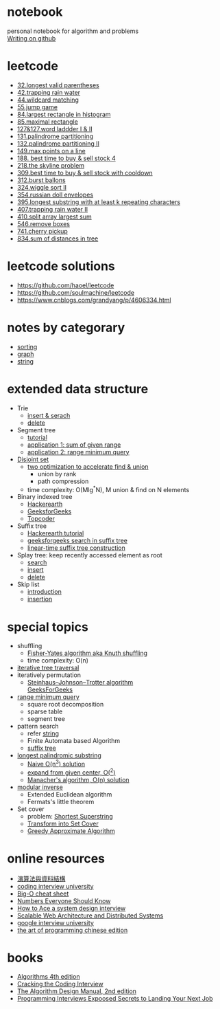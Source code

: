 # notebook
personal notebook for algorithm and problems  
[Writing on github](https://help.github.com/categories/writing-on-github/)

# leetcode
- [32.longest valid parentheses](leetcode/leetcode-longest-valid-parentheses.md)
- [42.trapping rain water](leetcode/leetcode-trapping-rain-water.md)
- [44.wildcard matching](leetcode/leetcode-wildcard-matching.md)
- [55.jump game](leetcode/leetcode-jump-game.md)
- [84.largest rectangle in histogram](leetcode/leetcode-largest-rectangle-in-histogram.md)
- [85.maximal rectangle](leetcode/leetcode-maximal-rectangle.md)
- [127&127.word laddder I & II](leetcode/leetcode-word-ladder.md)
- [131.palindrome partitioning](leetcode/leetcode-palindrome-partitioning.md)
- [132.palindrome partitioning II](leetcode/leetcode-palindrome-partitioning-ii.md)
- [149.max points on a line](leetcode/leetcode-max-points-on-a-line.md)
- [188. best time to buy & sell stock 4](leetcode/leetcode-best-time-to-buy-and-sell-stock-with-bounded-transactions.md)
- [218.the skyline problem](leetcode/leetcode-the-skyline-problem.md)
- [309.best time to buy & sell stock with cooldown](leetcode/leetcode-best-time-to-buy-and-sell-stock-with-cooldown.md)
- [312.burst ballons](leetcode/leetcode-burst-ballons.md)
- [324.wiggle sort II](leetcode/leetcode-wiggle-sort-ii.md)
- [354.russian doll envelopes](leetcode/leetcode-russian-doll-envelopes.md)
- [395.longest substring with at least k repeating characters](leetcode/leetcode-longest-substring-with-at-least-k-repeating-characters.md)
- [407.trapping rain water II](leetcode/leetcode-trapping-rain-water-ii.md)
- [410.split array largest sum](leetcode/leetcode-split-array-largest-sum.md)
- [546.remove boxes](leetcode/leetcode-remove-boxes.md)
- [741.cherry pickup](leetcode/leetcode-cherry-pickup.md)
- [834.sum of distances in tree](leetcode/leetcode-sum-of-distances-in-tree.md)

# leetcode solutions
- https://github.com/haoel/leetcode
- https://github.com/soulmachine/leetcode
- https://www.cnblogs.com/grandyang/p/4606334.html

# notes by categorary
- [sorting](sorting.md)
- [graph](graph.md)
- [string](string.md)

# extended data structure
- Trie
  - [insert & serach](https://www.geeksforgeeks.org/trie-insert-and-search/)  
  - [delete](https://www.geeksforgeeks.org/trie-delete/)
- Segment tree
  - [tutorial](https://www.hackerearth.com/practice/data-structures/advanced-data-structures/segment-trees/tutorial/)
  - [application 1: sum of given range](https://www.geeksforgeeks.org/segment-tree-set-1-sum-of-given-range/)
  - [application 2: range minimum query](https://www.geeksforgeeks.org/segment-tree-set-1-range-minimum-query/)
- [Disjoint set](https://www.geeksforgeeks.org/union-find/)
  - [two optimization to accelerate find & union](https://www.geeksforgeeks.org/union-find-algorithm-set-2-union-by-rank/)
    - union by rank
    - path compression
  - time complexity: O(Mlg<sup>\*</sup>N), M union & find on N elements
- Binary indexed tree
  - [Hackerearth](https://www.hackerearth.com/practice/notes/binary-indexed-tree-or-fenwick-tree/)
  - [GeeksforGeeks](https://www.geeksforgeeks.org/binary-indexed-tree-or-fenwick-tree-2/)
  - [Topcoder](https://www.topcoder.com/community/data-science/data-science-tutorials/binary-indexed-trees/)
- Suffix tree
  - [Hackerearth tutorial](https://www.hackerearth.com/practice/data-structures/advanced-data-structures/suffix-trees/tutorial/)
  - [geeksforgeeks search in suffix tree](https://www.geeksforgeeks.org/pattern-searching-using-suffix-tree/)
  - [linear-time suffix tree construction](https://www.geeksforgeeks.org/ukkonens-suffix-tree-construction-part-1/)
- Splay tree: keep recently accessed element as root
  - [search](https://www.geeksforgeeks.org/splay-tree-set-1-insert/)
  - [insert](https://www.geeksforgeeks.org/splay-tree-set-2-insert-delete/)
  - [delete](https://www.geeksforgeeks.org/splay-tree-set-3-delete/)
- Skip list
  - [introduction](https://www.geeksforgeeks.org/skip-list/)
  - [insertion](https://www.geeksforgeeks.org/skip-list-set-2-insertion/)

# special topics
- shuffling
  - [Fisher-Yates algorithm aka Knuth shuffling](https://www.geeksforgeeks.org/shuffle-a-given-array/)
  - time complexity: O(n)
- [iterative tree traversal](pre-in-post-order-traveral.md)
- iteratively permutation
  - [Steinhaus–Johnson–Trotter algorithm](https://en.wikipedia.org/wiki/Steinhaus–Johnson–Trotter_algorithm)  
  [GeeksForGeeks](https://www.geeksforgeeks.org/johnson-trotter-algorithm/)
- [range minimum query](range-sum-minimum-query.md)
  - square root decomposition
  - sparse table
  - segment tree
- pattern search
  - refer [string](string.md)
  - Finite Automata based Algorithm
  - [suffix tree](https://www.geeksforgeeks.org/pattern-searching-set-8-suffix-tree-introduction/)
- [longest palindromic substring](https://en.wikipedia.org/wiki/Longest_palindromic_substring)
  - [Naive O(n<sup>3</sup>) solution](https://www.geeksforgeeks.org/longest-palindrome-substring-set-1/)
  - [expand from given center, O(<sup>2</sup>)](https://www.geeksforgeeks.org/longest-palindromic-substring-set-2/)
  - [Manacher's algorithm, O(n) solution](https://www.geeksforgeeks.org/manachers-algorithm-linear-time-longest-palindromic-substring-part-1/)
- [modular inverse](https://www.geeksforgeeks.org/multiplicative-inverse-under-modulo-m/)
  - Extended Euclidean algorithm
  - Fermats's little theorem
- Set cover
  - problem: [Shortest Superstring](https://www.geeksforgeeks.org/shortest-superstring-problem/)
  - [Transform into Set Cover](https://www.geeksforgeeks.org/shortest-superstring-problem-set-2-using-set-cover/)
  - [Greedy Approximate Algorithm](https://www.geeksforgeeks.org/set-cover-problem-set-1-greedy-approximate-algorithm/)

# online resources
- [演算法與資料結構](http://alrightchiu.github.io/SecondRound/mu-lu-yan-suan-fa-yu-zi-liao-jie-gou.html)
- [coding interview university](https://github.com/jwasham/coding-interview-university)
- [Big-O cheat sheet](http://bigocheatsheet.com)
- [Numbers Everyone Should Know](http://highscalability.com/numbers-everyone-should-know)
- [How to Ace a system design interview](https://www.palantir.com/2011/10/how-to-ace-a-systems-design-interview/)
- [Scalable Web Architecture and Distributed Systems](http://www.aosabook.org/en/distsys.html)
- [google interview university](https://github.com/yashk2810/google-interview-university)
- [the art of programming chinese edition](https://github.com/julycoding/The-Art-Of-Programming-By-July/tree/master/ebook/zh)

# books
- [Algorithms 4th edition](https://www.amazon.com/Algorithms-4th-Robert-Sedgewick/dp/032157351X)
- [Cracking the Coding Interview](https://www.amazon.com/Cracking-Coding-Interview-Programming-Questions/dp/0984782850)
- [The Algorithm Design Manual, 2nd edition](http://citeseerx.ist.psu.edu/viewdoc/download?doi=10.1.1.471.4772&rep=rep1&type=pdf)
- [Programming Interviews Expoosed Secrets to Landing Your Next Job](https://epdf.tips/download/programming-interviews-exposed-secrets-to-landing-your-next-job82472.html)
